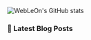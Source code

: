 
![WebLeOn's GitHub stats](https://github-readme-stats.vercel.app/api?username=webleon&hide=issues&show_icons=true)

### 📕 Latest Blog Posts

<!-- BLOG-POST-LIST:START -->
<!-- BLOG-POST-LIST:END -->
